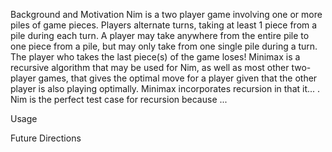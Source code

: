 Background and Motivation
    Nim is a two player game involving one or more piles of game pieces. Players alternate turns, taking at least 1 piece from a pile during each turn. A player may take anywhere from the entire pile to one piece from a pile, but may only take from one single pile during a turn. The player who takes the last piece(s) of the game loses! Minimax is a recursive algorithm that may be used for Nim, as well as most other two-player games, that gives the optimal move for a player given that the other player is also playing optimally. Minimax incorporates recursion in that it... . Nim is the perfect test case for recursion because ...


Usage



Future Directions 
